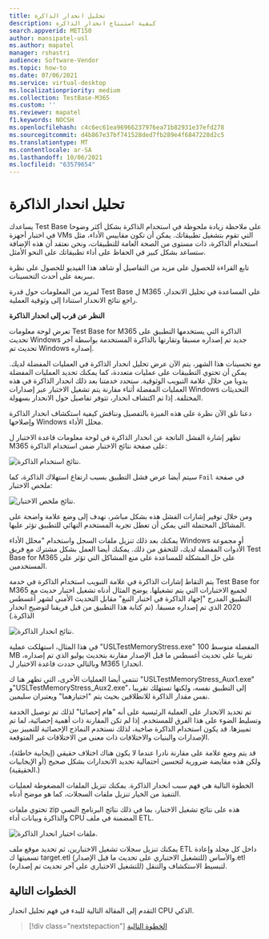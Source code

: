 ```yaml
---
title: تحليل انحدار الذاكرة
description: كيفية استنتاج انحدار الذاكرة
search.appverid: MET150
author: mansipatel-usl
ms.author: mapatel
manager: rshastri
audience: Software-Vendor
ms.topic: how-to
ms.date: 07/06/2021
ms.service: virtual-desktop
ms.localizationpriority: medium
ms.collection: TestBase-M365
ms.custom: ''
ms.reviewer: mapatel
f1.keywords: NOCSH
ms.openlocfilehash: c4c6ec61ea96966237976ea71b82931e37efd278
ms.sourcegitcommit: d4b867e37bf741528ded7fb289e4f6847228d2c5
ms.translationtype: MT
ms.contentlocale: ar-SA
ms.lasthandoff: 10/06/2021
ms.locfileid: "63579654"
---
```

# <a name="memory-regression-analysis"></a>تحليل انحدار الذاكرة

يساعدك Test Base على ملاحظة زيادة ملحوظة في استخدام الذاكرة بشكل أكثر وضوحا في اختبار أجهزة VMs التي تقوم بتشغيل تطبيقاتك. يمكن أن تكون مقاييس الأداء، مثل استخدام الذاكرة، ذات مستوى من الصحة العامة للتطبيقات، ونحن نعتقد أن هذه الإضافة ستساعد بشكل كبير في الحفاظ على أداء تطبيقاتك على النحو الأمثل.

تابع القراءة للحصول على مزيد من التفاصيل أو شاهد هذا الفيديو للحصول على نظرة سريعة على أحدث التحسينات. 

لمزيد من المعلومات حول قدرة Test Base ل M365 على المساعدة في تحليل الانحدار، راجع نتائج الانحدار استنادا إلى وثوقية العملية.

<b>النظر عن قرب إلى انحدار الذاكرة</b>

تعرض لوحة معلومات Test Base for M365 الذاكرة التي يستخدمها التطبيق على تحديث Windows جديد تم إصداره مسبقا وتقارنها بالذاكرة المستخدمة بواسطة آخر تحديث تم Windows إصداره. 

مع تحسينات هذا الشهر، يتم الآن عرض تحليل انحدار الذاكرة في العمليات المفضلة لديك. يمكن أن تحتوي التطبيقات على عمليات متعددة، كما يمكنك تحديد العمليات المفضلة يدويا من خلال علامة التبويب الوثوقية. ستحدد خدمتنا بعد ذلك انحدار الذاكرة في هذه العمليات المفضلة أثناء مقارنة يتم تشغيل الاختبار عبر إصدارات Windows التحديثات المختلفة. إذا تم اكتشاف انحدار، تتوفر تفاصيل حول الانحدار بسهولة.

دعنا نلق الآن نظرة على هذه الميزة بالتفصيل ونناقش كيفية استكشاف انحدار الذاكرة وإصلاحها Windows محلل الأداء.

تظهر إشارة الفشل الناتجة عن انحدار الذاكرة في لوحة معلومات قاعدة الاختبار ل M365 على صفحة نتائج الاختبار ضمن استخدام الذاكرة:

![نتائج استخدام الذاكرة.](Media/01_memory-utilization-results.png)


سيتم أيضا عرض فشل التطبيق بسبب ارتفاع استهلاك الذاكرة، كما ```Fail``` في صفحة ملخص الاختبار:

![نتائج ملخص الاختبار.](Media/02_test-summary.png)

ومن خلال توفير إشارات الفشل هذه بشكل مباشر، نهدف إلى وضع علامة واضحة على المشاكل المحتملة التي يمكن أن تعطل تجربة المستخدم النهائي للتطبيق تؤثر عليها. 

يمكنك بعد ذلك تنزيل ملفات السجل واستخدام "محلل الأداء Windows أو مجموعة الأدوات المفضلة لديك، للتحقق من ذلك. يمكنك أيضا العمل بشكل مشترك مع فريق Test Base for M365 على حل المشكلة للمساعدة على منع المشاكل التي تؤثر على المستخدمين.

يتم التقاط إشارات الذاكرة في علامة التبويب استخدام الذاكرة في خدمة Test Base for M365 لجميع الاختبارات التي يتم تشغيلها. يوضح المثال أدناه تشغيل اختبار حديث مع التطبيق المدرج "إجهاد الذاكرة في اختبار التبغ" مقابل التحديث الأمني لشهر أغسطس 2020 الذي تم إصداره مسبقا. (تم كتابة هذا التطبيق من قبل فريقنا لتوضيح انحدار الذاكرة.)

![نتائج انحدار الذاكرة.](Media/03_memory-regression%20comparison.png)

في هذا المثال، استهلكت عملية "USLTestMemoryStress.exe" المفضلة متوسط 100 MB تقريبا على تحديث أغسطس ما قبل الإصدار مقارنة بتحديث يوليو الذي تم إصداره، وبالتالي حددت قاعدة الاختبار ل M365 انحدارا. 

تنتمي أيضا العمليات الأخرى، التي تظهر هنا ك "USLTestMemoryStress_Aux1.exe" و"USLTestMemoryStress_Aux2.exe"، إلى التطبيق نفسه، ولكنها تستهلك تقريبا نفس مقدار الذاكرة للانطلاقين بحيث يتم "اجتيازهما" ويعتبران سليمين.

تم تحديد الانحدار على العملية الرئيسية على أنه "هام إحصائيا" لذلك تم توصيل الخدمة وتسليط الضوء على هذا الفرق للمستخدم. إذا لم تكن المقارنة ذات أهمية إحصائية، لما تم تمييزها. قد يكون استخدام الذاكرة صاخبة، لذلك نستخدم النماذج الإحصائية للتمييز بين الإصدارات والبنيات والاختلافات ذات معنى من الاختلافات غير المتوقعة. 

قد يتم وضع علامة على مقارنة نادرا عندما لا يكون هناك اختلاف حقيقي (إيجابية خاطئة)، ولكن هذه مقايضة ضرورية لتحسين احتمالية تحديد الانحدارات بشكل صحيح (أو الإيجابيات الحقيقية).)

الخطوة التالية هي فهم سبب انحدار الذاكرة. يمكنك تنزيل الملفات المضغوطة لعمليات التنفيذ من الخيار تنزيل ملفات السجلات، كما هو موضح أدناه. 

تحتوي ملفات zip هذه على نتائج تشغيل الاختبار، بما في ذلك نتائج البرنامج النصي والذاكرة وبيانات أداء CPU المضمنة في ملف ETL.

![ملفات اختبار انحدار الذاكرة.](Media/04_memory-regression-test-files.png)

يمكنك تنزيل سجلات تشغيل الاختبارين، ثم تحديد موقع ملف ETL داخل كل مجلد وإعادة تسميتها ك target.etl (للتشغيل الاختباري على تحديث ما قبل الإصدار) والأساس.etl (للتشغيل الاختباري على آخر تحديث تم إصداره) لتبسيط الاستكشاف والتنقل.
 
## <a name="next-steps"></a>الخطوات التالية

التقدم إلى المقالة التالية للبدء في فهم تحليل انحدار CPU الذكي.
> [!div class="nextstepaction"]
> [الخطوة التالية](cpu.md)

<!---
Add button for next page
-->
